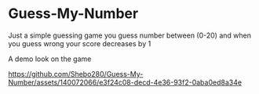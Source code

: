 # Guess-My-Number
Just a simple guessing game you guess number between (0-20) and when you guess wrong your score decreases by 1

A demo look on the game





https://github.com/Shebo280/Guess-My-Number/assets/140072066/e3f24c08-decd-4e36-93f2-0aba0ed8a34e


